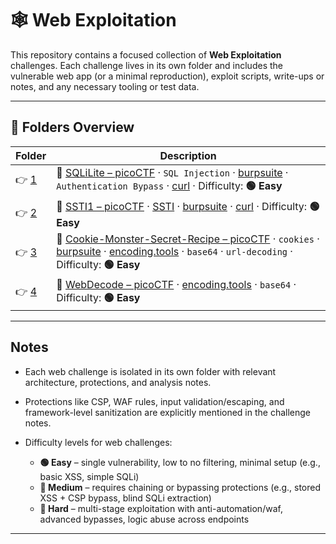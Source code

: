 # 🕸️ Web Exploitation

This repository contains a focused collection of **Web Exploitation** challenges. Each challenge lives in its own folder and includes the vulnerable web app (or a minimal reproduction), exploit scripts, write-ups or notes, and any necessary tooling or test data.

---

## 📁 Folders Overview

| Folder            | Description                                                                                                                                                                                                                                                                                                                       |
| ----------------- | --------------------------------------------------------------------------------------------------------------------------------------------------------------------------------------------------------------------------------------------------------------------------------------------------------------------------------- |
| 👉 [1](./chall/1/) | 🔗 [SQLiLite – picoCTF](https://play.picoctf.org/practice/challenge/304?category=1&page=3) · `SQL Injection` · [burpsuite](https://www.kali.org/tools/burpsuite/) · `Authentication Bypass` · [curl](https://man7.org/linux/man-pages/man1/curl.1.html) · Difficulty: **🟢 Easy**                                                   |
| 👉 [2](./chall/2/) | 🔗 [SSTI1 – picoCTF](https://play.picoctf.org/practice/challenge/492?category=1&page=1) · [SSTI](https://www.yeswehack.com/learn-bug-bounty/server-side-template-injection-exploitation) · [burpsuite](https://www.kali.org/tools/burpsuite/) · [curl](https://man7.org/linux/man-pages/man1/curl.1.html) · Difficulty: **🟢 Easy** |
| 👉 [3](./chall/3/) | 🔗 [Cookie-Monster-Secret-Recipe – picoCTF](https://play.picoctf.org/practice/challenge/469?category=1&page=1) · `cookies` · [burpsuite](https://www.kali.org/tools/burpsuite/) · [encoding.tools](https://encoding.tools/) · `base64` · `url-decoding` · Difficulty: **🟢 Easy**                                                   |
| 👉 [4](./chall/4/) | 🔗 [WebDecode – picoCTF](https://play.picoctf.org/practice/challenge/427?category=1&page=1) · [encoding.tools](https://encoding.tools/) · `base64` · Difficulty: **🟢 Easy**                                                                                                                                                        |

---

## Notes

- Each web challenge is isolated in its own folder with relevant architecture, protections, and analysis notes.
- Protections like CSP, WAF rules, input validation/escaping, and framework-level sanitization are explicitly mentioned in the challenge notes.
- Difficulty levels for web challenges:

  - **🟢 Easy** – single vulnerability, low to no filtering, minimal setup (e.g., basic XSS, simple SQLi)
  - **🔵 Medium** – requires chaining or bypassing protections (e.g., stored XSS + CSP bypass, blind SQLi extraction)
  - **🔴 Hard** – multi-stage exploitation with anti-automation/waf, advanced bypasses, logic abuse across endpoints

---

